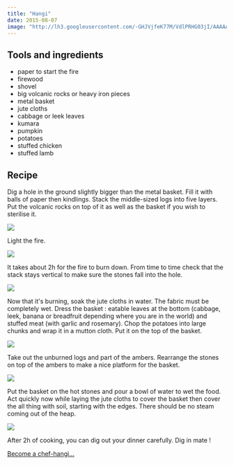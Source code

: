 ```yaml
---
title: "Hangi"
date: 2015-08-07
image: "http://lh3.googleusercontent.com/-GHJVjfeK77M/VdlPRHG03jI/AAAAAAAAHHQ/hohalE0yQ9I/s1280/upload_-1.jpg"
---
```


## Tools and ingredients

- paper to start the fire
- firewood
- shovel
- big volcanic rocks or heavy iron pieces
- metal basket
- jute cloths
- cabbage or leek leaves
- kumara
- pumpkin 
- potatoes
- stuffed chicken
- stuffed lamb

## Recipe

Dig a hole in the ground slightly bigger than the metal basket.
Fill it with balls of paper then kindlings.
Stack the middle-sized logs into five layers.
Put the volcanic rocks on top of it as well as the basket if you wish to sterilise it.

![](http://lh3.googleusercontent.com/-_7AVzVvJnww/VcR76H4T3VI/AAAAAAAAGo8/gvzMq3f6Cg0/s1280/upload_-1.jpg)

Light the fire.

![](http://lh3.googleusercontent.com/-Kzn-cF4D7sw/VdmINXxiJBI/AAAAAAAAHJc/cs6AVpvSuzE/s1280/upload_-1.jpg)

It takes about 2h for the fire to burn down. From time to time check that the stack stays vertical to make sure the stones fall into the hole.

![](http://lh3.googleusercontent.com/-S_SyTE9JPSQ/VdmISiWiYaI/AAAAAAAAHJs/Nutc5oTfQBY/s1280/upload_-1.jpg)

Now that it's burning, soak the jute cloths in water. The fabric must be completely wet. Dress the basket : eatable leaves at the bottom (cabbage, leek, banana or breadfruit depending where you are in the world) and stuffed meat (with garlic and rosemary). Chop the potatoes into large chunks and wrap it in a mutton cloth. Put it on the top of the basket.

![](http://lh3.googleusercontent.com/-6QHBmPQVCJM/VcR64VgPbRI/AAAAAAAAGjs/4E5bzWs1C84/s1280/upload_-1.jpg)

Take out the unburned logs and part of the ambers. Rearrange the stones on top of the ambers to make a nice platform for the basket.

![](http://lh3.googleusercontent.com/-wkcmhQBaiKc/VcR7gLPC52I/AAAAAAAAGm8/431rRbLxliQ/s1280/upload_-1.jpg)

Put the basket on the hot stones and pour a bowl of water to wet the food. Act quickly now while laying the jute cloths to cover the basket then cover the all thing with soil, starting with the edges. There should be no steam coming out of the heap.

![](http://lh3.googleusercontent.com/-_lpPFzuFOVU/VcR8NwLA5pI/AAAAAAAAGqs/sn37FptkBv8/s1280/upload_-1.jpg)

After 2h of cooking, you can dig out your dinner carefully. Dig in mate !


[Become a chef-hangi...](http://www.maori.cl/Hangi.htm)
